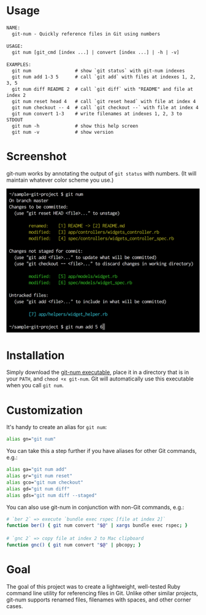 # Usage

```
NAME:
  git-num - Quickly reference files in Git using numbers

USAGE:
  git num [git_cmd [index ...] | convert [index ...] | -h | -v]

EXAMPLES:
  git num                # show `git status` with git-num indexes
  git num add 1-3 5      # call `git add` with files at indexes 1, 2, 3, 5
  git num diff README 2  # call `git diff` with "README" and file at index 2
  git num reset head 4   # call `git reset head` with file at index 4
  git num checkout -- 4  # call `git checkout --` with file at index 4
  git num convert 1-3    # write filenames at indexes 1, 2, 3 to STDOUT
  git num -h             # show this help screen
  git num -v             # show version
```

# Screenshot

git-num works by annotating the output of `git status` with numbers. (It will
maintain whatever color scheme you use.)

<img src="https://raw.githubusercontent.com/schreifels/git-num/master/screenshot.png" width="550" alt="">

# Installation

Simply download the
[git-num executable](https://github.com/schreifels/git-num/releases),
place it in a directory that is in your `PATH`, and `chmod +x git-num`. Git will
automatically use this executable when you call `git num`.

# Customization

It's handy to create an alias for `git num`:

```bash
alias gn="git num"
```

You can take this a step further if you have aliases for other Git commands,
e.g.:

```bash
alias ga="git num add"
alias gr="git num reset"
alias gco="git num checkout"
alias gd="git num diff"
alias gds="git num diff --staged"
```

You can also use git-num in conjunction with non-Git commands, e.g.:

```bash
# `ber 2` => execute `bundle exec rspec [file at index 2]`
function ber() { git num convert "$@" | xargs bundle exec rspec; }

# `gnc 2` => copy file at index 2 to Mac clipboard
function gnc() { git num convert "$@" | pbcopy; }
```

# Goal

The goal of this project was to create a lightweight, well-tested Ruby command
line utility for referencing files in Git. Unlike other similar projects,
git-num supports renamed files, filenames with spaces, and other corner cases.
